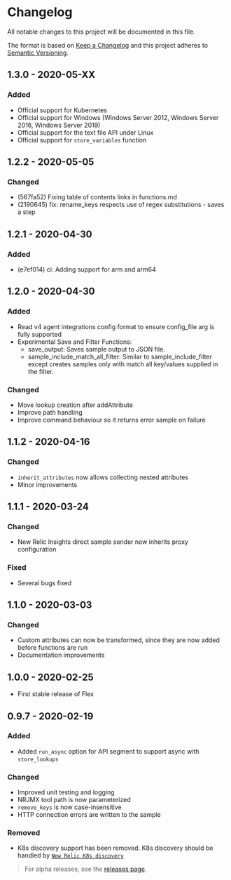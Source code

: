 # Changelog

All notable changes to this project will be documented in this file.

The format is based on [Keep a Changelog](http://keepachangelog.com/)
and this project adheres to [Semantic Versioning](http://semver.org/).

## 1.3.0 - 2020-05-XX
### Added
- Official support for Kubernetes
- Official support for Windows (Windows Server 2012, Windows Server 2016, Windows Server 2019)
- Official support for the text file API under Linux
- Official support for `store_variables` function

## 1.2.2 - 2020-05-05
### Changed
- (567fa52) Fixing table of contents links in functions.md
- (2190645) fix: rename_keys respects use of regex substitutions - saves a step

## 1.2.1 - 2020-04-30
### Added
- (e7ef014) ci: Adding support for arm and arm64

## 1.2.0 - 2020-04-30
### Added
- Read v4 agent integrations config format to ensure config_file arg is fully supported
- Experimental Save and Filter Functions:
    - save_output: Saves sample output to JSON file.
    - sample_include_match_all_filter: Similar to sample_include_filter except creates samples only with match all key/values supplied in the filter.
### Changed
- Move lookup creation after addAttribute
- Improve path handling
- Improve command behaviour so it returns error sample on failure

## 1.1.2 - 2020-04-16
### Changed
- `inherit_attributes` now allows collecting nested attributes
- Minor improvements

## 1.1.1 - 2020-03-24
### Changed
- New Relic Insights direct sample sender now inherits proxy configuration
### Fixed
- Several bugs fixed

## 1.1.0 - 2020-03-03
### Changed
- Custom attributes can now be transformed, since they are now added before functions are run
- Documentation improvements

## 1.0.0 - 2020-02-25

- First stable release of Flex

## 0.9.7 - 2020-02-19
### Added
- Added `run_async` option for API segment to support async with `store_lookups`
### Changed
- Improved unit testing and logging
- NRJMX tool path is now parameterized
- `remove_keys` is now case-insensitive
- HTTP connection errors are written to the sample
### Removed
- K8s discovery support has been removed. K8s discovery should be handled by [`New Relic K8s discovery`](https://github.com/newrelic/nri-discovery-kubernetes)

> For alpha releases, see the [releases page](https://github.com/newrelic/nri-flex/releases).
